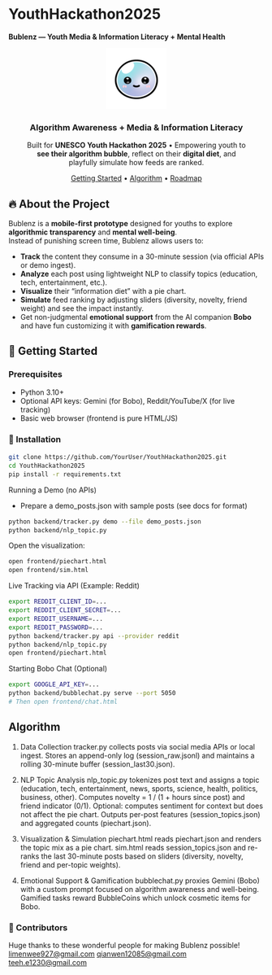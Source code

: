 # YouthHackathon2025

**Bublenz — Youth Media & Information Literacy + Mental Health**

<div align="center"> <img src="assets/bobo.png" alt="Bublenz Logo" width="120" /> <h3>Algorithm Awareness + Media & Information Literacy</h3> <p> Built for <b>UNESCO Youth Hackathon 2025</b> • Empowering youth to <br/> <b>see their algorithm bubble</b>, reflect on their <b>digital diet</b>, and <br/> playfully simulate how feeds are ranked. </p> <a href="#getting-started">Getting Started</a> • <a href="#algorithm">Algorithm</a> • <a href="#roadmap">Roadmap</a> </div>

## 🔥 About the Project

Bublenz is a **mobile-first prototype** designed for youths to explore **algorithmic transparency** and **mental well-being**.  
Instead of punishing screen time, Bublenz allows users to:
- **Track** the content they consume in a 30-minute session (via official APIs or demo ingest).
- **Analyze** each post using lightweight NLP to classify topics (education, tech, entertainment, etc.).
- **Visualize** their “information diet” with a pie chart.
- **Simulate** feed ranking by adjusting sliders (diversity, novelty, friend weight) and see the impact instantly.
- Get non-judgmental **emotional support** from the AI companion **Bobo** and have fun customizing it with **gamification rewards**.


## 🚀 Getting Started

### Prerequisites
- Python 3.10+
- Optional API keys: Gemini (for Bobo), Reddit/YouTube/X (for live tracking)
- Basic web browser (frontend is pure HTML/JS)

### 🧰 Installation
```bash
git clone https://github.com/YourUser/YouthHackathon2025.git
cd YouthHackathon2025
pip install -r requirements.txt
```
Running a Demo (no APIs)
 - Prepare a demo_posts.json with sample posts (see docs for format)
```bash
python backend/tracker.py demo --file demo_posts.json
python backend/nlp_topic.py
```

Open the visualization:
```bash
open frontend/piechart.html
open frontend/sim.html
```
Live Tracking via API (Example: Reddit)
```bash
export REDDIT_CLIENT_ID=...
export REDDIT_CLIENT_SECRET=...
export REDDIT_USERNAME=...
export REDDIT_PASSWORD=...
python backend/tracker.py api --provider reddit
python backend/nlp_topic.py
open frontend/piechart.html
```
Starting Bobo Chat (Optional)
```bash
export GOOGLE_API_KEY=...
python backend/bubblechat.py serve --port 5050
# Then open frontend/chat.html
```

## Algorithm

1. Data Collection
tracker.py collects posts via social media APIs or local ingest.
Stores an append-only log (session_raw.jsonl) and maintains a rolling 30-minute buffer (session_last30.json).

2. NLP Topic Analysis
nlp_topic.py tokenizes post text and assigns a topic (education, tech, entertainment, news, sports, science, health, politics, business, other).
Computes novelty = 1 / (1 + hours since post) and friend indicator (0/1).
Optional: computes sentiment for context but does not affect the pie chart.
Outputs per-post features (session_topics.json) and aggregated counts (piechart.json).

3. Visualization & Simulation
piechart.html reads piechart.json and renders the topic mix as a pie chart.
sim.html reads session_topics.json and re-ranks the last 30-minute posts based on sliders (diversity, novelty, friend and per-topic weights).

4. Emotional Support & Gamification
bubblechat.py proxies Gemini (Bobo) with a custom prompt focused on algorithm awareness and well-being.
Gamified tasks reward BubbleCoins which unlock cosmetic items for Bobo.

### 🤝 Contributors
Huge thanks to these wonderful people for making Bublenz possible!
limenwee927@gmail.com
qianwen12085@gmail.com
teeh.e1230@gmail.com
